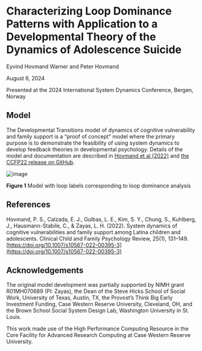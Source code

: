 # Characterizing Loop Dominance Patterns with Application to a Developmental Theory of the Dynamics of Adolescence Suicide

Eyvind Hovmand Warner and Peter Hovmand

August 6, 2024

Presented at the 2024 International System Dynamics Conference, Bergen, Norway

## Model
The Developmental Transitions model of dynamics of cognitive vulnerability and family support is a “proof of concept” model where the primary purpose is to demonstrate the feasibility of using system dynamics to develop feedback theories in developmental psychology. Details of the model and documentation are described in [Hovmand et al (2022)](https://doi.org/10.1007/s10567-022-00395-3) and [the CCFP22 release on GitHub](https://github.com/CBSDLab/Developmental_Transitions/tree/CCFP22).



![image](https://github.com/user-attachments/assets/8e0ed502-67f4-46b1-8a4f-ace437dfc5b2)

**Figure 1** Model with loop labels corresponding to loop dominance analysis

## References 
Hovmand, P. S., Calzada, E. J., Gulbas, L. E., Kim, S. Y., Chung, S., Kuhlberg, J., Hausmann-Stabile, C., & Zayas, L. H. (2022). System dynamics of cognitive vulnerabilities and family support among Latina children and adolescents. Clinical Child and Family Psychology Review, 25(1), 131–149. [https://doi.org/10.1007/s10567-022-00395-3](https://doi.org/10.1007/s10567-022-00395-3)

## Acknowledgements
The original model development was partially supported by NIMH grant R01MH070689 (PI: Zayas), the Dean of the Steve Hicks School of Social Work, University of Texas, Austin, TX, the Provost’s Think Big Early Investment Funding, Case Western Reserve University, Cleveland, OH, and the Brown School Social System Design Lab, Washington University in St. Louis. 

This work made use of the High Performance Computing Resource in the Core Facility for Advanced Research Computing at Case Western Reserve University.



